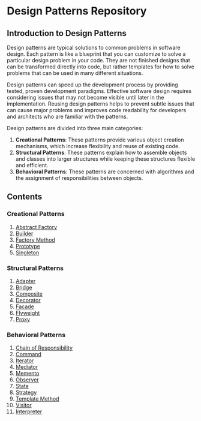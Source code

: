 
# Design Patterns Repository

## Introduction to Design Patterns

Design patterns are typical solutions to common problems in software design. Each pattern is like a blueprint that you can customize to solve a particular design problem in your code. They are not finished designs that can be transformed directly into code, but rather templates for how to solve problems that can be used in many different situations.

Design patterns can speed up the development process by providing tested, proven development paradigms. Effective software design requires considering issues that may not become visible until later in the implementation. Reusing design patterns helps to prevent subtle issues that can cause major problems and improves code readability for developers and architects who are familiar with the patterns.

Design patterns are divided into three main categories:

1. **Creational Patterns**: These patterns provide various object creation mechanisms, which increase flexibility and reuse of existing code.
2. **Structural Patterns**: These patterns explain how to assemble objects and classes into larger structures while keeping these structures flexible and efficient.
3. **Behavioral Patterns**: These patterns are concerned with algorithms and the assignment of responsibilities between objects.

## Contents

### Creational Patterns
1. [Abstract Factory](sandbox:/mnt/data/AbstractFactory.md)
2. [Builder](sandbox:/mnt/data/Builder.md)
3. [Factory Method](sandbox:/mnt/data/FactoryMethod.md)
4. [Prototype](sandbox:/mnt/data/Prototype.md)
5. [Singleton](sandbox:/mnt/data/Singleton.md)

### Structural Patterns
1. [Adapter](sandbox:/mnt/data/Adapter.md)
2. [Bridge](sandbox:/mnt/data/Bridge.md)
3. [Composite](sandbox:/mnt/data/Composite.md)
4. [Decorator](sandbox:/mnt/data/Decorator.md)
5. [Facade](sandbox:/mnt/data/Facade.md)
6. [Flyweight](sandbox:/mnt/data/Flyweight.md)
7. [Proxy](sandbox:/mnt/data/Proxy.md)

### Behavioral Patterns
1. [Chain of Responsibility](sandbox:/mnt/data/ChainOfResponsibility.md)
2. [Command](sandbox:/mnt/data/Command.md)
3. [Iterator](sandbox:/mnt/data/Iterator.md)
4. [Mediator](sandbox:/mnt/data/Mediator.md)
5. [Memento](sandbox:/mnt/data/Memento.md)
6. [Observer](sandbox:/mnt/data/Observer.md)
7. [State](sandbox:/mnt/data/State.md)
8. [Strategy](sandbox:/mnt/data/Strategy.md)
9. [Template Method](sandbox:/mnt/data/TemplateMethod.md)
10. [Visitor](sandbox:/mnt/data/Visitor.md)
11. [Interpreter](sandbox:/mnt/data/Interpreter.md)
